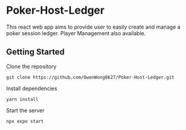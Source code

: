 # Poker-Host-Ledger

This react web app aims to provide user to easily create and manage a poker session ledger. Player Management also available.

## Getting Started

Clone the repository

```
git clone https://github.com/OwenWong0627/Poker-Host-Ledger.git
```

Install dependencies

```
yarn install
```

Start the server

```
npx expo start
```
